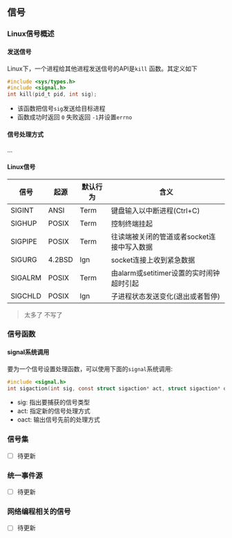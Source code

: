 ## 信号

### Linux信号概述
#### 发送信号
Linux下，一个进程给其他进程发送信号的API是`kill` 函数。其定义如下
```c
#include <sys/types.h>
#include <signal.h>
int kill(pid_t pid, int sig);
```
- 该函数把信号`sig`发送给目标进程
- 函数成功时返回 `0` 失败返回 `-1`并设置`errno`

#### 信号处理方式
... 

#### Linux信号
|信号|起源|默认行为|含义|
|---|----|------|---|
|SIGINT|ANSI|Term|键盘输入以中断进程(Ctrl+C)|
|SIGHUP|POSIX|Term|控制终端挂起|
|SIGPIPE|POSIX|Term|往读端被关闭的管道或者socket连接中写入数据|
|SIGURG|4.2BSD|lgn|socket连接上收到紧急数据|
|SIGALRM|POSIX|Term|由alarm或setitimer设置的实时闹钟超时引起|
|SIGCHLD|POSIX|lgn|子进程状态发送变化(退出或者暂停)

> 太多了 不写了

### 信号函数
#### signal系统调用
要为一个信号设置处理函数，可以使用下面的`signal`系统调用:
```c
#include <signal.h>
int sigaction(int sig, const struct sigaction* act, struct sigaction* oact);
```
- sig: 指出要捕获的信号类型
- act: 指定新的信号处理方式
- oact: 输出信号先前的处理方式

### 信号集
- [ ] 待更新

### 统一事件源
- [ ] 待更新

### 网络编程相关的信号
- [ ] 待更新
